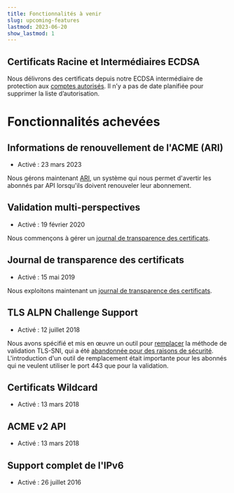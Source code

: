 ```yaml
---
title: Fonctionnalités à venir
slug: upcoming-features
lastmod: 2023-06-20
show_lastmod: 1
---
```


## Certificats Racine et Intermédiaires ECDSA

Nous délivrons des certificats depuis notre ECDSA intermédiaire de protection aux [comptes autorisés](https://community.letsencrypt.org/t/ecdsa-availability-in-production-environment/150679). Il n’y a pas de date planifiée pour supprimer la liste d’autorisation.

# Fonctionnalités achevées

## Informations de renouvellement de l'ACME (ARI)

* Activé : 23 mars 2023

Nous gérons maintenant [ARI](https://letsencrypt.org/2023/03/23/improving-resliiency-and-reliability-with-ari.html), un système qui nous permet d'avertir les abonnés par API lorsqu'ils doivent renouveler leur abonnement.

## Validation multi-perspectives

* Activé : 19 février 2020

Nous commençons à gérer un [journal de transparence des certificats](/docs/ct-logs).

## Journal de transparence des certificats

* Activé : 15 mai 2019

Nous exploitons maintenant un [journal de transparence des certificats](/docs/ct-logs).

## TLS ALPN Challenge Support

* Activé : 12 juillet 2018

Nous avons spécifié et mis en œuvre un outil pour [remplacer](https://tools.ietf.org/html/rfc8737) la méthode de validation TLS-SNI, qui a été [abandonnée pour des raisons de sécurité](https://community.letsencrypt.org/t/important-what-you-need-to-know-about-tls-sni-validation-issues/50811). L'introduction d'un outil de remplacement était importante pour les abonnés qui ne veulent utiliser le port 443 que pour la validation.

## Certificats Wildcard

* Activé : 13 mars 2018

## ACME v2 API

* Activé : 13 mars 2018

## Support complet de l'IPv6

* Activé : 26 juillet 2016
